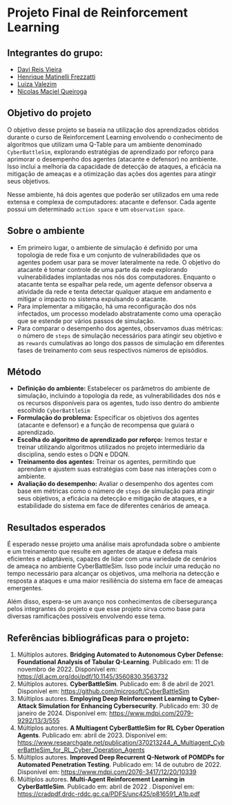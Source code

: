 # Projeto Final de Reinforcement Learning

## Integrantes do grupo:
- [Davi Reis Vieira](https://github.com/DaviReisVieira)
- [Henrique Matinelli Frezzatti](https://github.com/henriquemf)
- [Luiza Valezim](https://github.com/LuizaValezim)
- [Nicolas Maciel Queiroga](https://github.com/NicolasQueiroga)

## Objetivo do projeto
O objetivo desse projeto se baseia na utilização dos aprendizados obtidos durante o curso de Reinforcement Learning envolvendo o conhecimento de algoritmos que utilizam uma Q-Table para um ambiente denominado `CyberBattleSim`, explorando estratégias de aprendizado por reforço para aprimorar o desempenho dos agentes (atacante e defensor) no ambiente. Isso inclui a melhoria da capacidade de detecção de ataques, a eficácia na mitigação de ameaças e a otimização das ações dos agentes para atingir seus objetivos. 

Nesse ambiente, há dois agentes que poderão ser utilizados em uma rede extensa e complexa de computadores: atacante e defensor. Cada agente possui um determinado `action space` e um `observation space`.

## Sobre o ambiente
- Em primeiro lugar, o ambiente de simulação é definido por uma topologia de rede fixa e um conjunto de vulnerabilidades que os agentes podem usar para se mover lateralmente na rede. O objetivo do atacante é tomar controle de uma parte da rede explorando vulnerabilidades implantadas nos nós dos computadores. Enquanto o atacante tenta se espalhar pela rede, um agente defensor observa a atividade da rede e tenta detectar qualquer ataque em andamento e mitigar o impacto no sistema expulsando o atacante.
- Para implementar a mitigação, há uma reconfiguração dos nós infectados, um processo modelado abstratamente como uma operação que se estende por vários passos de simulação.
- Para comparar o desempenho dos agentes, observamos duas métricas: o número de `steps` de simulação necessários para atingir seu objetivo e as `rewards` cumulativas ao longo dos passos de simulação em diferentes fases de treinamento com seus respectivos números de episódios.

## Método
- **Definição do ambiente:** Estabelecer os parâmetros do ambiente de simulação, incluindo a topologia da rede, as vulnerabilidades dos nós e os recursos disponíveis para os agentes, tudo isso dentro do ambiente escolhido `CyberBattleSim`
- **Formulação do problema:** Especificar os objetivos dos agentes (atacante e defensor) e a função de recompensa que guiará o aprendizado.
- **Escolha do algoritmo de aprendizado por reforço:** Iremos testar e treinar utilizando algoritmos utilizados no projeto intermediário da disciplina, sendo estes o DQN e DDQN.
- **Treinamento dos agentes:** Treinar os agentes, permitindo que aprendam e ajustem suas estratégias com base nas interações com o ambiente.
- **Avaliação do desempenho:** Avaliar o desempenho dos agentes com base em métricas como o número de `steps` de simulação para atingir seus objetivos, a eficácia na detecção e mitigação de ataques, e a estabilidade do sistema em face de diferentes cenários de ameaça.

## Resultados esperados
É esperado nesse projeto uma análise mais aprofundada sobre o ambiente e um treinamento que resulte em agentes de ataque e defesa mais eficientes e adaptáveis, capazes de lidar com uma variedade de cenários de ameaça no ambiente CyberBattleSim. Isso pode incluir uma redução no tempo necessário para alcançar os objetivos, uma melhoria na detecção e resposta a ataques e uma maior resiliência do sistema em face de ameaças emergentes. 

Além disso, espera-se um avanço nos conhecimentos de cibersegurança pelos integrantes do projeto e que esse projeto sirva como base para diversas ramificações possíveis envolvendo esse tema. 

## Referências bibliográficas para o projeto:
1. Múltiplos autores. **Bridging Automated to Autonomous Cyber Defense: Foundational Analysis of Tabular Q-Learning**. Publicado em: 11 de novembro de 2022. Disponível em: https://dl.acm.org/doi/pdf/10.1145/3560830.3563732
2. Múltiplos autores. **CyberBattleSim**. Publicado em: 8 de abril de 2021. Disponível em: https://github.com/microsoft/CyberBattleSim
3. Múltiplos autores. **Employing Deep Reinforcement Learning to Cyber-Attack Simulation for Enhancing Cybersecurity**. Publicado em: 30 de janeiro de 2024. Disponível em: https://www.mdpi.com/2079-9292/13/3/555
4. Múltiplos autores. **A Multiagent CyberBattleSim for RL Cyber Operation Agents**. Publicado em: abril de 2023. Disponível em: https://www.researchgate.net/publication/370213244_A_Multiagent_CyberBattleSim_for_RL_Cyber_Operation_Agents
5. Múltiplos autores. **Improved Deep Recurrent Q-Network of POMDPs for Automated Penetration Testing**. Publicado em: 14 de outubro de 2022. Disponível em: https://www.mdpi.com/2076-3417/12/20/10339
6. Múltiplos autores. **Multi-Agent Reinforcement Learning in CyberBattleSim**. Publicado em: abril de 2022 . Disponível em: https://cradpdf.drdc-rddc.gc.ca/PDFS/unc425/p816591_A1b.pdf
